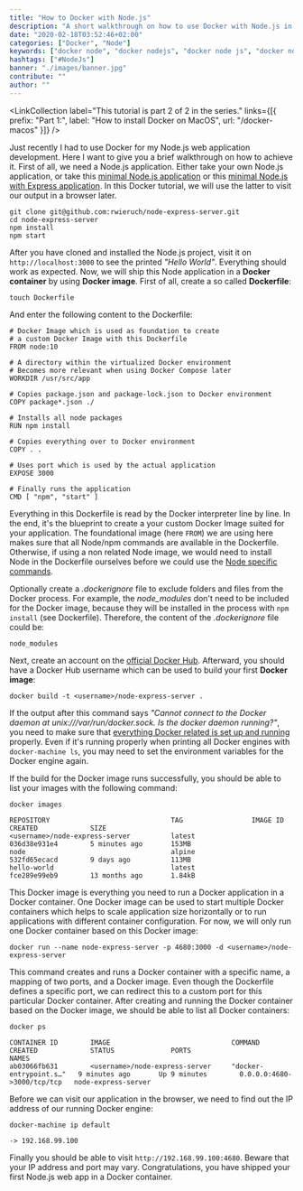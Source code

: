 ```yaml
---
title: "How to Docker with Node.js"
description: "A short walkthrough on how to use Docker with Node.js in a development environment. We will cover how to dockerize your first Node.js application ..."
date: "2020-02-18T03:52:46+02:00"
categories: ["Docker", "Node"]
keywords: ["docker node", "docker nodejs", "docker node js", "docker node js development"]
hashtags: ["#NodeJs"]
banner: "./images/banner.jpg"
contribute: ""
author: ""
---
```


<Sponsorship />

<LinkCollection label="This tutorial is part 2 of 2 in the series." links={[{ prefix: "Part 1:", label: "How to install Docker on MacOS", url: "/docker-macos" }]} />

Just recently I had to use Docker for my Node.js web application development. Here I want to give you a brief walkthrough on how to achieve it. First of all, we need a Node.js application. Either take your own Node.js application, or take this [minimal Node.js application](https://github.com/rwieruch/minimal-node-application) or this [minimal Node.js with Express application](https://github.com/rwieruch/node-express-server). In this Docker tutorial, we will use the latter to visit our output in a browser later.

```text
git clone git@github.com:rwieruch/node-express-server.git
cd node-express-server
npm install
npm start
```

After you have cloned and installed the Node.js project, visit it on `http://localhost:3000` to see the printed *"Hello World"*. Everything should work as expected. Now, we will ship this Node application in a **Docker container** by using **Docker image**. First of all, create a so called **Dockerfile**:

```text
touch Dockerfile
```

And enter the following content to the Dockerfile:

```text
# Docker Image which is used as foundation to create
# a custom Docker Image with this Dockerfile
FROM node:10

# A directory within the virtualized Docker environment
# Becomes more relevant when using Docker Compose later
WORKDIR /usr/src/app

# Copies package.json and package-lock.json to Docker environment
COPY package*.json ./

# Installs all node packages
RUN npm install

# Copies everything over to Docker environment
COPY . .

# Uses port which is used by the actual application
EXPOSE 3000

# Finally runs the application
CMD [ "npm", "start" ]
```

Everything in this Dockerfile is read by the Docker interpreter line by line. In the end, it's the blueprint to create a your custom Docker Image suited for your application. The foundational image (here `FROM`) we are using here makes sure that all Node/npm commands are available in the Dockerfile. Otherwise, if using a non related Node image, we would need to install Node in the Dockerfile ourselves before we could use the [Node specific commands](/npm-crash-course/).

Optionally create a *.dockerignore* file to exclude folders and files from the Docker process. For example, the *node_modules* don't need to be included for the Docker image, because they will be installed in the process with `npm install` (see Dockerfile). Therefore, the content of the *.dockerignore* file could be:

```text
node_modules
```

Next, create an account on the [official Docker Hub](https://hub.docker.com/). Afterward, you should have a Docker Hub username which can be used to build your first **Docker image**:

```text
docker build -t <username>/node-express-server .
```

If the output after this command says *"Cannot connect to the Docker daemon at unix:///var/run/docker.sock. Is the docker daemon running?"*, you need to make sure that [everything Docker related is set up and running](/docker-macos/) properly. Even if it's running properly when printing all Docker engines with `docker-machine ls`, you may need to set the environment variables for the Docker engine again.

If the build for the Docker image runs successfully, you should be able to list your images with the following command:

```text
docker images

REPOSITORY                              TAG                 IMAGE ID            CREATED             SIZE
<username>/node-express-server          latest              036d38e931e4        5 minutes ago       153MB
node                                    alpine              532fd65ecacd        9 days ago          113MB
hello-world                             latest              fce289e99eb9        13 months ago       1.84kB
```

This Docker image is everything you need to run a Docker application in a Docker container. One Docker image can be used to start multiple Docker containers which helps to scale application size horizontally or to run applications with different container configuration. For now, we will only run one Docker container based on this Docker image:

```text
docker run --name node-express-server -p 4680:3000 -d <username>/node-express-server
```

This command creates and runs a Docker container with a specific name, a mapping of two ports, and a Docker image. Even though the Dockerfile defines a specific port, we can redirect this to a custom port for this particular Docker container. After creating and running the Docker container based on the Docker image, we should be able to list all Docker containers:

```text
docker ps

CONTAINER ID        IMAGE                              COMMAND                  CREATED             STATUS              PORTS                         NAMES
ab03066fb631        <username>/node-express-server     "docker-entrypoint.s…"   9 minutes ago       Up 9 minutes        0.0.0.0:4680->3000/tcp/tcp   node-express-server
```

Before we can visit our application in the browser, we need to find out the IP address of our running Docker engine:

```text
docker-machine ip default

-> 192.168.99.100
```

Finally you should be able to visit `http://192.168.99.100:4680`. Beware that your IP address and port may vary. Congratulations, you have shipped your first Node.js web app in a Docker container.

<ReadMore label="Docker Cheatsheet" link="/docker-cheatsheet" />

<ReadMore label="Docker Compose" link="/docker-compose" />